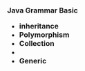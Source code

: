 <h3> Java Grammar Basic </3>


<ul>
  <li>inheritance</li>
  <li>Polymorphism</li>
  <li>Collection<li>
  <li>Generic</li>
  <Exception<li>
</ul>
